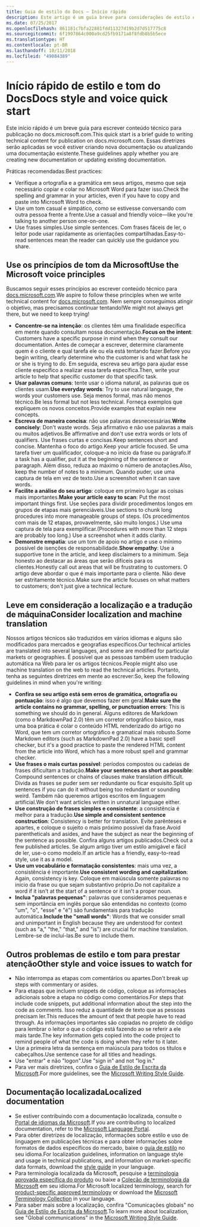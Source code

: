 ```yaml
---
title: Guia de estilo do Docs – Início rápido
description: Este artigo é um guia breve para considerações de estilo e contém apenas os tópicos essenciais para começar com o docs.microsoft.com.
ms.date: 07/25/2017
ms.openlocfilehash: 861181c7bfa22881fdd11327d19b2d7d517775c8
ms.sourcegitcommit: 6f1997864c000a9cd25fb9171a8f8fdb8b5b5ece
ms.translationtype: HT
ms.contentlocale: pt-BR
ms.lasthandoff: 10/11/2018
ms.locfileid: "49084389"
---
```

# <a name="docs-style-and-voice-quick-start"></a><span data-ttu-id="666c1-103">Início rápido de estilo e tom do Docs</span><span class="sxs-lookup"><span data-stu-id="666c1-103">Docs style and voice quick start</span></span>

<span data-ttu-id="666c1-104">Este início rápido é um breve guia para escrever conteúdo técnico para publicação no docs.microsoft.com.</span><span class="sxs-lookup"><span data-stu-id="666c1-104">This quick start is a brief guide to writing technical content for publication on docs.microsoft.com.</span></span> <span data-ttu-id="666c1-105">Essas diretrizes serão aplicadas se você estiver criando nova documentação ou atualizando uma documentação existente.</span><span class="sxs-lookup"><span data-stu-id="666c1-105">These guidelines apply whether you are creating new documentation or updating existing documentation.</span></span>

<span data-ttu-id="666c1-106">Práticas recomendadas:</span><span class="sxs-lookup"><span data-stu-id="666c1-106">Best practices:</span></span>

- <span data-ttu-id="666c1-107">Verifique a ortografia e a gramática em seus artigos, mesmo que seja necessário copiar e colar no Microsoft Word para fazer isso.</span><span class="sxs-lookup"><span data-stu-id="666c1-107">Check the spelling and grammar in your articles, even if you have to copy and paste into Microsoft Word to check.</span></span>
- <span data-ttu-id="666c1-108">Use um tom casual e simpático, como se estivesse conversando com outra pessoa frente a frente.</span><span class="sxs-lookup"><span data-stu-id="666c1-108">Use a casual and friendly voice—like you're talking to another person one-on-one.</span></span>
- <span data-ttu-id="666c1-109">Use frases simples.</span><span class="sxs-lookup"><span data-stu-id="666c1-109">Use simple sentences.</span></span> <span data-ttu-id="666c1-110">Com frases fáceis de ler, o leitor pode usar rapidamente as orientações compartilhadas.</span><span class="sxs-lookup"><span data-stu-id="666c1-110">Easy-to-read sentences mean the reader can quickly use the guidance you share.</span></span>

## <a name="use-the-microsoft-voice-principles"></a><span data-ttu-id="666c1-111">Use os princípios de tom da Microsoft</span><span class="sxs-lookup"><span data-stu-id="666c1-111">Use the Microsoft voice principles</span></span>

<span data-ttu-id="666c1-112">Buscamos seguir esses princípios ao escrever conteúdo técnico para [docs.microsoft.com](https://docs.microsoft.com).</span><span class="sxs-lookup"><span data-stu-id="666c1-112">We aspire to follow these principles when we write technical content for [docs.microsoft.com](https://docs.microsoft.com).</span></span> <span data-ttu-id="666c1-113">Nem sempre conseguimos atingir o objetivo, mas precisamos continuar tentando!</span><span class="sxs-lookup"><span data-stu-id="666c1-113">We might not always get there, but we need to keep trying!</span></span>

- <span data-ttu-id="666c1-114">**Concentre-se na intenção**: os clientes têm uma finalidade específica em mente quando consultam nossa documentação.</span><span class="sxs-lookup"><span data-stu-id="666c1-114">**Focus on the intent**: Customers have a specific purpose in mind when they consult our documentation.</span></span> <span data-ttu-id="666c1-115">Antes de começar a escrever, determine claramente quem é o cliente e qual tarefa ele ou ela está tentando fazer.</span><span class="sxs-lookup"><span data-stu-id="666c1-115">Before you begin writing, clearly determine who the customer is and what task he or she is trying to do.</span></span> <span data-ttu-id="666c1-116">Em seguida, escreva seu artigo para ajudar esse cliente específico a realizar essa tarefa específica.</span><span class="sxs-lookup"><span data-stu-id="666c1-116">Then, write your article to help that specific customer do that specific task.</span></span>
- <span data-ttu-id="666c1-117">**Usar palavras comuns**: tente usar o idioma natural, as palavras que os clientes usam.</span><span class="sxs-lookup"><span data-stu-id="666c1-117">**Use everyday words**: Try to use natural language, the words your customers use.</span></span> <span data-ttu-id="666c1-118">Seja menos formal, mas não menos técnico.</span><span class="sxs-lookup"><span data-stu-id="666c1-118">Be less formal but not less technical.</span></span> <span data-ttu-id="666c1-119">Forneça exemplos que expliquem os novos conceitos.</span><span class="sxs-lookup"><span data-stu-id="666c1-119">Provide examples that explain new concepts.</span></span>
- <span data-ttu-id="666c1-120">**Escreva de maneira concisa**: não use palavras desnecessárias.</span><span class="sxs-lookup"><span data-stu-id="666c1-120">**Write concisely**: Don't waste words.</span></span> <span data-ttu-id="666c1-121">Seja afirmativo e não use palavras a mais ou muitos adjetivos.</span><span class="sxs-lookup"><span data-stu-id="666c1-121">Be affirmative and don't use extra words or lots of qualifiers.</span></span> <span data-ttu-id="666c1-122">Use frases curtas e concisas.</span><span class="sxs-lookup"><span data-stu-id="666c1-122">Keep sentences short and concise.</span></span> <span data-ttu-id="666c1-123">Mantenha o foco do artigo.</span><span class="sxs-lookup"><span data-stu-id="666c1-123">Keep your article focused.</span></span> <span data-ttu-id="666c1-124">Se uma tarefa tiver um qualificador, coloque-a no início da frase ou parágrafo.</span><span class="sxs-lookup"><span data-stu-id="666c1-124">If a task has a qualifier, put it at the beginning of the sentence or paragraph.</span></span> <span data-ttu-id="666c1-125">Além disso, reduza ao máximo o número de anotações.</span><span class="sxs-lookup"><span data-stu-id="666c1-125">Also, keep the number of notes to a minimum.</span></span> <span data-ttu-id="666c1-126">Quando puder, use uma captura de tela em vez de texto.</span><span class="sxs-lookup"><span data-stu-id="666c1-126">Use a screenshot when it can save words.</span></span>
- <span data-ttu-id="666c1-127">**Facilite a análise do seu artigo**: coloque em primeiro lugar as coisas mais importantes.</span><span class="sxs-lookup"><span data-stu-id="666c1-127">**Make your article easy to scan**: Put the most important things first.</span></span> <span data-ttu-id="666c1-128">Use seções para dividir procedimentos longos em grupos de etapas mais gerenciáveis.</span><span class="sxs-lookup"><span data-stu-id="666c1-128">Use sections to chunk long procedures into more manageable groups of steps.</span></span> <span data-ttu-id="666c1-129">(Os procedimentos com mais de 12 etapas, provavelmente, são muito longos.) Use uma captura de tela para exemplificar.</span><span class="sxs-lookup"><span data-stu-id="666c1-129">(Procedures with more than 12 steps are probably too long.) Use a screenshot when it adds clarity.</span></span>
- <span data-ttu-id="666c1-130">**Demonstre empatia**: use um tom de apoio no artigo e use o mínimo possível de isenções de responsabilidade.</span><span class="sxs-lookup"><span data-stu-id="666c1-130">**Show empathy**: Use a supportive tone in the article, and keep disclaimers to a minimum.</span></span> <span data-ttu-id="666c1-131">Seja honesto ao destacar as áreas que serão difíceis para os clientes.</span><span class="sxs-lookup"><span data-stu-id="666c1-131">Honestly call out areas that will be frustrating to customers.</span></span> <span data-ttu-id="666c1-132">O artigo deve abordar o que é mais importante para o cliente. Não deve ser estritamente técnico.</span><span class="sxs-lookup"><span data-stu-id="666c1-132">Make sure the article focuses on what matters to customers; don't just give a technical lecture.</span></span>

## <a name="consider-localization-and-machine-translation"></a><span data-ttu-id="666c1-133">Leve em consideração a localização e a tradução de máquina</span><span class="sxs-lookup"><span data-stu-id="666c1-133">Consider localization and machine translation</span></span>

<span data-ttu-id="666c1-134">Nossos artigos técnicos são traduzidos em vários idiomas e alguns são modificados para mercados e geografias específicos.</span><span class="sxs-lookup"><span data-stu-id="666c1-134">Our technical articles are translated into several languages, and some are modified for particular markets or geographies.</span></span> <span data-ttu-id="666c1-135">É possível que as pessoas também usem tradução automática na Web para ler os artigos técnicos.</span><span class="sxs-lookup"><span data-stu-id="666c1-135">People might also use machine translation on the web to read the technical articles.</span></span> <span data-ttu-id="666c1-136">Portanto, tenha as seguintes diretrizes em mente ao escrever:</span><span class="sxs-lookup"><span data-stu-id="666c1-136">So, keep the following guidelines in mind when you're writing:</span></span>

- <span data-ttu-id="666c1-137">**Confira se seu artigo está sem erros de gramática, ortografia ou pontuação**: isso é algo que devemos fazer em geral.</span><span class="sxs-lookup"><span data-stu-id="666c1-137">**Make sure the article contains no grammar, spelling, or punctuation errors**: This is something we should do in general.</span></span> <span data-ttu-id="666c1-138">Alguns editores de Markdown (como o MarkdownPad 2.0) têm um corretor ortográfico básico, mas uma boa prática é colar o conteúdo HTML renderizado do artigo no Word, que tem um corretor ortográfico e gramatical mais robusto.</span><span class="sxs-lookup"><span data-stu-id="666c1-138">Some Markdown editors (such as MarkdownPad 2.0) have a basic spell checker, but it's a good practice to paste the rendered HTML content from the article into Word, which has a more robust spell and grammar checker.</span></span>
- <span data-ttu-id="666c1-139">**Use frases o mais curtas possível**: períodos compostos ou cadeias de frases dificultam a tradução.</span><span class="sxs-lookup"><span data-stu-id="666c1-139">**Make your sentences as short as possible**: Compound sentences or chains of clauses make translation difficult.</span></span> <span data-ttu-id="666c1-140">Divida as frases se puder sem ser redundante ou ficar esquisito.</span><span class="sxs-lookup"><span data-stu-id="666c1-140">Split up sentences if you can do it without being too redundant or sounding weird.</span></span> <span data-ttu-id="666c1-141">Também não queremos artigos escritos em linguagem artificial.</span><span class="sxs-lookup"><span data-stu-id="666c1-141">We don't want articles written in unnatural language either.</span></span>
- <span data-ttu-id="666c1-142">**Use construção de frases simples e consistente**: a consistência é melhor para a tradução.</span><span class="sxs-lookup"><span data-stu-id="666c1-142">**Use simple and consistent sentence construction**: Consistency is better for translation.</span></span> <span data-ttu-id="666c1-143">Evite parênteses e apartes, e coloque o sujeito o mais próximo possível da frase.</span><span class="sxs-lookup"><span data-stu-id="666c1-143">Avoid parentheticals and asides, and have the subject as near the beginning of the sentence as possible.</span></span> <span data-ttu-id="666c1-144">Confira alguns artigos publicados.</span><span class="sxs-lookup"><span data-stu-id="666c1-144">Check out a few published articles.</span></span> <span data-ttu-id="666c1-145">Se algum artigo tiver um estilo amigável e fácil de ler, use-o como modelo.</span><span class="sxs-lookup"><span data-stu-id="666c1-145">If an article has a friendly, easy-to-read style, use it as a model.</span></span>
- <span data-ttu-id="666c1-146">**Use um vocabulário e formatação consistentes**: mais uma vez, a consistência é importante.</span><span class="sxs-lookup"><span data-stu-id="666c1-146">**Use consistent wording and capitalization**: Again, consistency is key.</span></span> <span data-ttu-id="666c1-147">Coloque em maiúscula somente palavras no início da frase ou que sejam substantivo próprio.</span><span class="sxs-lookup"><span data-stu-id="666c1-147">Do not capitalize a word if it isn't at the start of a sentence or it isn't a proper noun.</span></span>
- <span data-ttu-id="666c1-148">**Inclua "palavras pequenas"**: palavras que consideramos pequenas e sem importância em inglês porque são entendidas no contexto (como "um", "o", "esse" e "é") são fundamentais para tradução automática.</span><span class="sxs-lookup"><span data-stu-id="666c1-148">**Include the "small words"**: Words that we consider small and unimportant in English because they are understood for context (such as "a," "the," "that," and "is") are crucial for machine translation.</span></span> <span data-ttu-id="666c1-149">Lembre-se de incluí-las.</span><span class="sxs-lookup"><span data-stu-id="666c1-149">Be sure to include them.</span></span>

## <a name="other-style-and-voice-issues-to-watch-for"></a><span data-ttu-id="666c1-150">Outros problemas de estilo e tom para prestar atenção</span><span class="sxs-lookup"><span data-stu-id="666c1-150">Other style and voice issues to watch for</span></span>

- <span data-ttu-id="666c1-151">Não interrompa as etapas com comentários ou apartes.</span><span class="sxs-lookup"><span data-stu-id="666c1-151">Don't break up steps with commentary or asides.</span></span>
- <span data-ttu-id="666c1-152">Para etapas que incluem snippets de código, coloque as informações adicionais sobre a etapa no código como comentários.</span><span class="sxs-lookup"><span data-stu-id="666c1-152">For steps that include code snippets, put additional information about the step into the code as comments.</span></span> <span data-ttu-id="666c1-153">Isso reduz a quantidade de texto que as pessoas precisam ler.</span><span class="sxs-lookup"><span data-stu-id="666c1-153">This reduces the amount of text that people have to read through.</span></span> <span data-ttu-id="666c1-154">As informações importantes são copiadas no projeto de código para lembrar o leitor o que o código está fazendo ao se referir a ele mais tarde.</span><span class="sxs-lookup"><span data-stu-id="666c1-154">The key information gets copied into the code project to remind people of what the code is doing when they refer to it later.</span></span>
- <span data-ttu-id="666c1-155">Use a primeira letra da sentença em maiúscula para todos os títulos e cabeçalhos.</span><span class="sxs-lookup"><span data-stu-id="666c1-155">Use sentence case for all titles and headings.</span></span>
- <span data-ttu-id="666c1-156">Use "entrar" e não "logon".</span><span class="sxs-lookup"><span data-stu-id="666c1-156">Use "sign in" and not "log in."</span></span>
- <span data-ttu-id="666c1-157">Para ver mais diretrizes, confira o [Guia de Estilo de Escrita da Microsoft](https://docs.microsoft.com/style-guide/welcome).</span><span class="sxs-lookup"><span data-stu-id="666c1-157">For more guidelines, see the [Microsoft Writing Style Guide](https://docs.microsoft.com/style-guide/welcome).</span></span>

## <a name="localized-documentation"></a><span data-ttu-id="666c1-158">Documentação localizada</span><span class="sxs-lookup"><span data-stu-id="666c1-158">Localized documentation</span></span>

- <span data-ttu-id="666c1-159">Se estiver contribuindo com a documentação localizada, consulte o [Portal de idiomas da Microsoft](https://www.microsoft.com/Language/Default.aspx).</span><span class="sxs-lookup"><span data-stu-id="666c1-159">If you are contributing to localized documentation, refer to the [Microsoft Language Portal](https://www.microsoft.com/Language/Default.aspx).</span></span>
- <span data-ttu-id="666c1-160">Para obter diretrizes de localização, informações sobre estilo e uso de linguagem em publicações técnicas e para obter informações sobre formatos de dados específicos do mercado, baixe o [guia de estilo](https://www.microsoft.com/Language/StyleGuides) no seu idioma.</span><span class="sxs-lookup"><span data-stu-id="666c1-160">For localization guidelines, information on language style and usage in technical publications, and information on market-specific data formats, download the [style guide](https://www.microsoft.com/Language/StyleGuides) in your language.</span></span>
- <span data-ttu-id="666c1-161">Para terminologia localizada da Microsoft, pesquise a [terminologia aprovada específica do produto](https://www.microsoft.com/Language/Default.aspx) ou baixe a [Coleção de terminologia da Microsoft](https://www.microsoft.com/Language/Terminology.aspx) em seu idioma.</span><span class="sxs-lookup"><span data-stu-id="666c1-161">For Microsoft localized terminology, search for [product-specific approved terminology](https://www.microsoft.com/Language/Default.aspx) or download the [Microsoft Terminology Collection](https://www.microsoft.com/Language/Terminology.aspx) in your language.</span></span>
- <span data-ttu-id="666c1-162">Para saber mais sobre a localização, confira "Comunicações globais" no [Guia de Estilo de Escrita da Microsoft](https://docs.microsoft.com/style-guide/global-communications).</span><span class="sxs-lookup"><span data-stu-id="666c1-162">To learn more about localization, see "Global communications" in the [Microsoft Writing Style Guide](https://docs.microsoft.com/style-guide/global-communications).</span></span>
